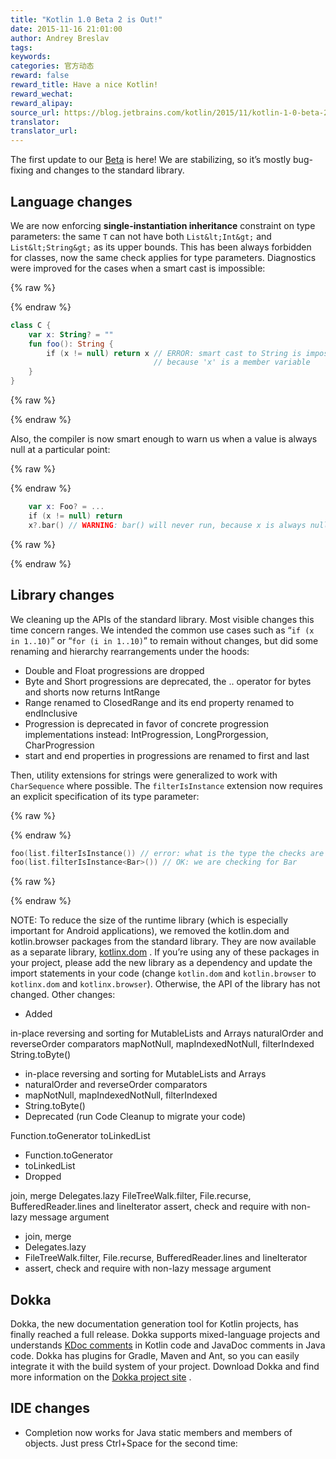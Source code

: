 ```yaml
---
title: "Kotlin 1.0 Beta 2 is Out!"
date: 2015-11-16 21:01:00
author: Andrey Breslav
tags:
keywords:
categories: 官方动态
reward: false
reward_title: Have a nice Kotlin!
reward_wechat:
reward_alipay:
source_url: https://blog.jetbrains.com/kotlin/2015/11/kotlin-1-0-beta-2-is-out/
translator:
translator_url:
---
```


The first update to our [Beta](http://blog.jetbrains.com/kotlin/2015/11/the-kotlin-language-1-0-beta-is-here/) is here! We are stabilizing, so it’s mostly bug-fixing and changes to the standard library.
## Language changes

We are now enforcing **single-instantiation inheritance** constraint on type parameters: the same `T` can not have both `List&lt;Int&gt;` and `List&lt;String&gt;` as its upper bounds. This has been always forbidden for classes, now the same check applies for type parameters.<span id="more-3093"></span>
Diagnostics were improved for the cases when a smart cast is impossible:

{% raw %}
<p></p>
{% endraw %}

```kotlin
class C {
    var x: String? = ""
    fun foo(): String {
        if (x != null) return x // ERROR: smart cast to String is impossible,
                                // because 'x' is a member variable
    }
}
```

{% raw %}
<p></p>
{% endraw %}

Also, the compiler is now smart enough to warn us when a value is always null at a particular point:

{% raw %}
<p></p>
{% endraw %}

```kotlin
    var x: Foo? = ...
    if (x != null) return
    x?.bar() // WARNING: bar() will never run, because x is always null here
```

{% raw %}
<p></p>
{% endraw %}

## Library changes

We cleaning up the APIs of the standard library. Most visible changes this time concern ranges. We intended the common use cases such as “`if (x in 1..10)`” or “`for (i in 1..10)`” to remain without changes, but did some renaming and hierarchy rearrangements under the hoods:

* Double and Float progressions are dropped
* Byte and Short progressions are deprecated, the .. operator for bytes and shorts now returns IntRange
* Range<T> renamed to ClosedRange<T> and its end property renamed to endInclusive
* Progression<T> is deprecated in favor of concrete progression implementations instead: IntProgression, LongProrgession, CharProgression
* start and end properties in progressions are renamed to first and last

Then, utility extensions for strings were generalized to work with `CharSequence` where possible.
The `filterIsInstance` extension now requires an explicit specification of its type parameter:

{% raw %}
<p></p>
{% endraw %}

```kotlin
foo(list.filterIsInstance()) // error: what is the type the checks are done for?!
foo(list.filterIsInstance<Bar>()) // OK: we are checking for Bar
```

{% raw %}
<p></p>
{% endraw %}

NOTE: To reduce the size of the runtime library (which is especially important for Android applications), we removed the kotlin.dom and kotlin.browser packages from the standard library. They are now available as a separate library, [kotlinx.dom](https://github.com/Kotlin/kotlinx.dom) . If you’re using any of these packages in your project, please add the new library as a dependency and update the import statements in your code (change `kotlin.dom` and `kotlin.browser` to `kotlinx.dom` and `kotlinx.browser`). Otherwise, the API of the library has not changed.
Other changes:

* Added

in-place reversing and sorting for MutableLists and Arrays
naturalOrder and reverseOrder comparators
mapNotNull, mapIndexedNotNull, filterIndexed
String.toByte()
* in-place reversing and sorting for MutableLists and Arrays
* naturalOrder and reverseOrder comparators
* mapNotNull, mapIndexedNotNull, filterIndexed
* String.toByte()
* Deprecated (run Code Cleanup to migrate your code)

Function.toGenerator
toLinkedList
* Function.toGenerator
* toLinkedList
* Dropped

join, merge
Delegates.lazy
FileTreeWalk.filter, File.recurse, BufferedReader.lines and lineIterator
assert, check and require with non-lazy message argument
* join, merge
* Delegates.lazy
* FileTreeWalk.filter, File.recurse, BufferedReader.lines and lineIterator
* assert, check and require with non-lazy message argument

## Dokka

Dokka, the new documentation generation tool for Kotlin projects, has finally reached a full release. Dokka supports mixed-language projects and understands [KDoc comments](https://kotlinlang.org/docs/reference/kotlin-doc.html) in Kotlin code and JavaDoc comments in Java code. Dokka has plugins for Gradle, Maven and Ant, so you can easily integrate it with the build system of your project. Download Dokka and find more information on the [Dokka project site](http://github.com/kotlin/dokka) .
## IDE changes


* Completion now works for Java static members and members of objects. Just press Ctrl+Space for the second time:

